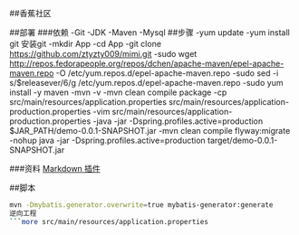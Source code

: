 ##香蕉社区

##部署
###依赖
-Git
-JDK
-Maven
-Mysql
##步骤
-yum update
-yum install git  安装git
-mkdir App
-cd App
-git clone https://github.com/ztyzty009/mimi.git
-sudo wget http://repos.fedorapeople.org/repos/dchen/apache-maven/epel-apache-maven.repo -O /etc/yum.repos.d/epel-apache-maven.repo
-sudo sed -i s/\$releasever/6/g /etc/yum.repos.d/epel-apache-maven.repo
-sudo yum install -y maven
-mvn -v
-mvn clean compile package
-cp src/main/resources/application.properties src/main/resources/application-production.properties
-vim src/main/resources/application-production.properties
-java -jar -Dspring.profiles.active=production $JAR_PATH/demo-0.0.1-SNAPSHOT.jar
-mvn clean compile flyway:migrate
-nohup java -jar -Dspring.profiles.active=production target/demo-0.0.1-SNAPSHOT.jar

###资料
[Markdown 插件](http://editor.md.ipandao.com/)


##脚本
```bash
mvn -Dmybatis.generator.overwrite=true mybatis-generator:generate
逆向工程
```more src/main/resources/application.properties